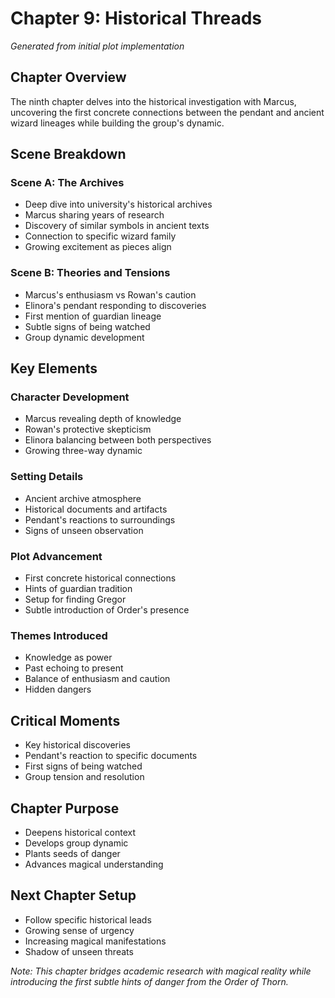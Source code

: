 # Chapter 9: Historical Threads
*Generated from initial plot implementation*

## Chapter Overview
The ninth chapter delves into the historical investigation with Marcus, uncovering the first concrete connections between the pendant and ancient wizard lineages while building the group's dynamic.

## Scene Breakdown

### Scene A: The Archives
- Deep dive into university's historical archives
- Marcus sharing years of research
- Discovery of similar symbols in ancient texts
- Connection to specific wizard family
- Growing excitement as pieces align

### Scene B: Theories and Tensions
- Marcus's enthusiasm vs Rowan's caution
- Elinora's pendant responding to discoveries
- First mention of guardian lineage
- Subtle signs of being watched
- Group dynamic development

## Key Elements

### Character Development
- Marcus revealing depth of knowledge
- Rowan's protective skepticism
- Elinora balancing between both perspectives
- Growing three-way dynamic

### Setting Details
- Ancient archive atmosphere
- Historical documents and artifacts
- Pendant's reactions to surroundings
- Signs of unseen observation

### Plot Advancement
- First concrete historical connections
- Hints of guardian tradition
- Setup for finding Gregor
- Subtle introduction of Order's presence

### Themes Introduced
- Knowledge as power
- Past echoing to present
- Balance of enthusiasm and caution
- Hidden dangers

## Critical Moments
- Key historical discoveries
- Pendant's reaction to specific documents
- First signs of being watched
- Group tension and resolution

## Chapter Purpose
- Deepens historical context
- Develops group dynamic
- Plants seeds of danger
- Advances magical understanding

## Next Chapter Setup
- Follow specific historical leads
- Growing sense of urgency
- Increasing magical manifestations
- Shadow of unseen threats

*Note: This chapter bridges academic research with magical reality while introducing the first subtle hints of danger from the Order of Thorn.*
